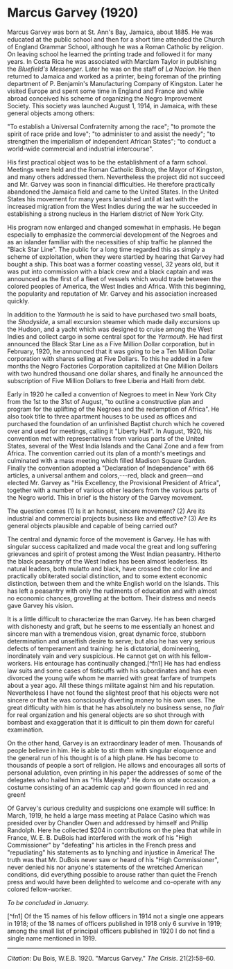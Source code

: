 <!--
title:   Marcus Garvey
author:  Du Bois, W.E.B.
journal: The Crisis
year:    1920
volume:  21
issue:   2
pages:   58-60
-->

# Marcus Garvey (1920)

Marcus Garvey was born at St. Ann's Bay, Jamaica, about 1885. He was educated at the public school and then for a short time attended the Church of England Grammar School, although he was a Roman Catholic by religion. On leaving school he learned the printing trade and followed it for many years. In Costa Rica  he was associated with Marclam Taylor in publishing the *Bluefield's Messenger*. Later 
he was on the staff of *La Nacion*. He then returned to Jamaica and worked as a printer, being foreman of the printing department of P. Benjamin's Manufacturing Company of Kingston. Later he visited Europe and spent some time in England and France and while abroad conceived his scheme of organizing the Negro Improvement Society. This society was launched August 1, 1914, in Jamaica, with these general objects among others: 

"To establish a Universal Confraternity among the race"; "to promote the spirit of race pride and love"; "to administer to and assist the needy"; "to strengthen the imperialism of independent African States"; "to conduct a world-wide commercial and industrial intercourse". 

His first practical object was to be the establishment of a farm school. Meetings were held and the Roman Catholic Bishop, the Mayor of Kingston, and many others addressed them. Nevertheless the project did not succeed and Mr. Garvey was soon in financial difficulties. He therefore practically abandoned the Jamaica field and came to the United States. In the United States his movement for many years lanuished until at last with the increased migration from the West Indies during the war he succeeded in establishing a strong nucleus in the Harlem district of New York City. 

His program now enlarged and changed somewhat in emphasis. He began especially to emphasize the commercial development of the Negroes and as an islander familiar with the necessities of ship traffic he planned the "Black Star Line". The public for a long time regarded this as simply a scheme of exploitation, when they were startled by hearing that Garvey had bought a ship. This boat was a former coasting vessel, 32 years old, but it was put into commission with a black crew and a black captain and was announced as the first of a fleet of vessels which would trade between the colored peoples of America, the West Indies and Africa. With this beginning, the popularity and reputation of Mr. Garvey and his association increased quickly. 

In addition to the *Yarmouth* he is said to have purchased two small boats, the *Shadyside*, a small excursion steamer which made daily excursions up the Hudson, and a yacht which was designed to cruise among the West Indies and collect cargo in some central spot for the *Yarmouth*. He had first announced the Black Star Line as a Five Million Dollar corporation, but in February, 1920, he announced that it was going to be a Ten Million Dollar corporation with shares selling at Five Dollars. To this he added in a few months the Negro Factories Corporation capitalized at One Million Dollars with two hundred thousand one dollar 
shares, and finally he announced the subscription of Five Million Dollars to free Liberia and Haiti from debt. 

Early in 1920 he called a convention of Negroes to meet in New York City from the 1st to the 31st of August, "to outline a constructive plan and program for the uplifting of the Negroes and the redemption of Africa". He also took title to three apartment houses to be used as offices and purchased the foundation of an unfinished Baptist church which he covered over and used for meetings, calling it "Liberty Hall". In August, 1920, his convention met with representatives from various parts of the United States, several of the West India Islands and the Canal Zone and a few from Africa. The convention carried out its plan of a month's meetings and culminated with a mass meeting which filled Madison Square Garden. Finally the convention adopted a "Declaration of Independence" with 66 articles, a universal anthem and colors,---red, black and green—and elected Mr. Garvey as "His Excellency, the Provisional President of Africa", together with a number of various other leaders from the various parts of the Negro world. This in brief is the history of the Garvey movement. 

The question comes (1) Is it an honest, sincere movement? (2) Are its industrial and commercial projects business like and effective? (3) Are its general objects plausible and capable of being carried out? 

The central and dynamic force of the movement is Garvey. He has with singular success capitalized and made vocal the great and long suffering grievances and spirit of protest among the West Indian peasantry. Hitherto the black peasantry of the West Indies has been almost leaderless. Its natural leaders, both mulatto and black, have crossed the color line and practically obliterated social distinction, and to some extent economic distinction, between them and the white English world on the Islands. This has left a peasantry with only the rudiments of education and with almost no economic chances, grovelling at the bottom. Their distress and needs gave Garvey his vision. 

It is a little difficult to characterize the man Garvey. He has been charged with dishonesty and graft, but he seems to me essentially an honest and sincere man with a tremendous vision, great dynamic force, stubborn determination and unselfish desire to serve; but also he has very serious defects of temperament and training: he is dictatorial, domineering, inordinately vain and very suspicious. He cannot get on with his fellow-workers. His entourage has continually changed.[^fn1] He has had endless law suits and some cases of fisticuffs with his subordinates and has even divorced the young wife whom he married with great fanfare of trumpets about a year ago. All these things militate against him and his reputation. Nevertheless I have not found the slightest proof that his objects were not sincere or that he was consciously diverting money to his own uses. The great difficulty with him is that he has absolutely no business sense, no *flair* for real organization and his general objects are so shot through with bombast and exaggeration that it is difficult to pin them down for careful examination. 

On the other hand, Garvey is an extraordinary leader of men. Thousands of people believe in him. He is able to stir them with singular eloquence and the general run of his thought is of a high plane. He has become to thousands of people a sort of religion. He allows and encourages all sorts of personal adulation, even printing in his paper the addresses of some of the delegates who hailed him as "His Majesty". He dons on state occasion, a costume consisting of an academic cap and gown flounced in red and green! 

Of Garvey's curious credulity and suspicions one example will suffice: In March, 1919, he held a large mass meeting at Palace Casino which was presided over by Chandler Owen and addressed by himself and Phillip Randolph. Here he collected $204 in contributions on the plea that while in France, W. E. B. DuBois had interfered with the work of his "High Commissioner" by "defeating" his articles in the French press and "repudiating" his statements as to lynching and injustice in America! The truth was that Mr. DuBois never saw or heard of his "High Commissioner", never denied his nor anyone's statements of the wretched American conditions, did everything possible to arouse rather than quiet the French press and would have been delighted to welcome and co-operate with any colored fellow-worker. 

*To be concluded in January.*

[^fn1] Of the 15 names of his fellow officers in 1914 not a single one appears in 1918; of the 18 names of officers published in 1918 only 6 survive in 1919; among the small list of principal officers published in 1920 I do not find a single name mentioned in 1919. 

______________

*Citation:* Du Bois, W.E.B. 1920. "Marcus Garvey." *The Crisis*. 21(2):58&ndash;60.